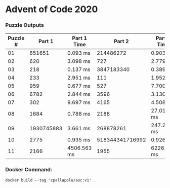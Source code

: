 <h1>Advent of Code 2020</h1>
<h3>Puzzle Outputs</h3>
<table>

<thead>

<tr><th>Puzzle #  </th><th>Part 1    </th><th>Part 1 Time  </th><th>Part 2         </th><th>Part 2 Time  </th><th>Tests #  </th><th>Tests Time  </th></tr>

</thead>

<tbody>

<tr><td>01        </td><td>651651    </td><td>0.093 ms     </td><td>214486272      </td><td>0.903 ms     </td><td>2        </td><td>0.911 ms    </td></tr>

<tr><td>02        </td><td>620       </td><td>3.098 ms     </td><td>727            </td><td>2.779 ms     </td><td>1003     </td><td>3.764 ms    </td></tr>

<tr><td>03        </td><td>218       </td><td>0.137 ms     </td><td>3847183340     </td><td>0.389 ms     </td><td>2        </td><td>0.491 ms    </td></tr>

<tr><td>04        </td><td>233       </td><td>2.951 ms     </td><td>111            </td><td>1.952 ms     </td><td>300      </td><td>2.821 ms    </td></tr>

<tr><td>05        </td><td>959       </td><td>0.677 ms     </td><td>527            </td><td>7.700 ms     </td><td>2        </td><td>8.230 ms    </td></tr>

<tr><td>06        </td><td>6782      </td><td>2.844 ms     </td><td>3596           </td><td>3.130 ms     </td><td>466      </td><td>6.500 ms    </td></tr>

<tr><td>07        </td><td>302       </td><td>9.697 ms     </td><td>4165           </td><td>4.508 ms     </td><td>3        </td><td>10.918 ms   </td></tr>

<tr><td>08        </td><td>1684      </td><td>0.788 ms     </td><td>2188           </td><td>27.013 ms    </td><td>2        </td><td>25.121 ms   </td></tr>

<tr><td>09        </td><td>1930745883</td><td>3.661 ms     </td><td>268878261      </td><td>247.220 ms   </td><td>2        </td><td>264.711 ms  </td></tr>

<tr><td>10        </td><td>2775      </td><td>0.935 ms     </td><td>518344341716992</td><td>0.926 ms     </td><td>3        </td><td>1.480 ms    </td></tr>

<tr><td>11        </td><td>2166      </td><td>4506.563 ms  </td><td>1955           </td><td>6226.988 ms  </td><td>2        </td><td>11193.779 ms</td></tr>

</tbody>

</table>

<h3>Docker Command:</h3>
<p><code>docker build --tag 'cpallapolu/aoc:v1' .</code></p>
